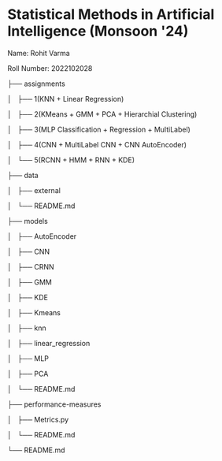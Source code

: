 # Statistical Methods in Artificial Intelligence (Monsoon '24)

Name: Rohit Varma 

Roll Number: 2022102028

├── assignments

│   ├── 1(KNN + Linear Regression)

│   ├── 2(KMeans + GMM + PCA + Hierarchial Clustering)

│   ├── 3(MLP Classification + Regression + MultiLabel)

│   ├── 4(CNN + MultiLabel CNN + CNN AutoEncoder)

│   └── 5(RCNN + HMM + RNN + KDE)

├── data

│   ├── external

│   └── README.md

├── models

│   ├── AutoEncoder

│   ├── CNN

│   ├── CRNN

│   ├── GMM

│   ├── KDE

│   ├── Kmeans

│   ├── knn

│   ├── linear_regression

│   ├── MLP

│   ├── PCA

│   └── README.md

├── performance-measures

│   ├── Metrics.py

│   └── README.md

└── README.md
